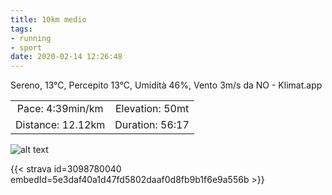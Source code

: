 ```yaml
---
title: 10km medio
tags:
- running
- sport
date: 2020-02-14 12:26:48
---
```

Sereno, 13°C, Percepito 13°C, Umidità 46%, Vento 3m/s da NO - Klimat.app

| | |
| :-: | :-: |
| Pace: 4:39min/km | Elevation: 50mt |
| Distance: 12.12km | Duration: 56:17 |



![alt text](/images/2020/20200214-activity-map.png "map")


{{< strava id=3098780040 embedId=5e3daf40a1d47fd5802daaf0d8fb9b1f6e9a556b >}}
